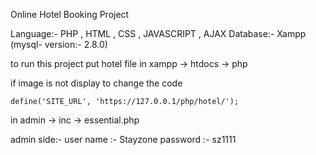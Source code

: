 Online Hotel Booking Project

Language:- PHP , HTML , CSS , JAVASCRIPT , AJAX
Database:- Xampp (mysql- version:- 2.8.0)

to run this project put hotel file in xampp -> htdocs -> php

if image is not display to change the code 
	
	define('SITE_URL', 'https://127.0.0.1/php/hotel/'); 

in admin -> inc -> essential.php

admin side:-
user name :- Stayzone
password :- sz1111


